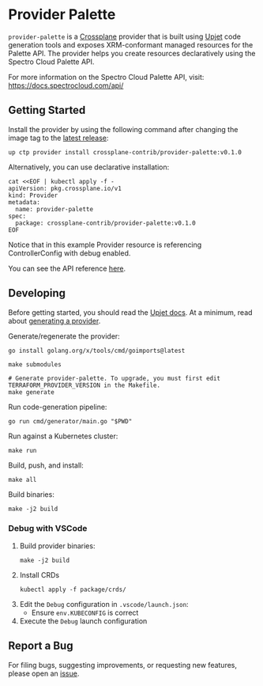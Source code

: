 # Provider Palette

`provider-palette` is a [Crossplane](https://crossplane.io/) provider that is
built using [Upjet](https://github.com/crossplane/upjet) code generation tools and
exposes XRM-conformant managed resources for the Palette API. The provider helps
you create resources declaratively using the Spectro Cloud Palette API.

For more information on the Spectro Cloud Palette API, visit:
https://docs.spectrocloud.com/api/ 

## Getting Started

Install the provider by using the following command after changing the image tag
to the [latest
release](https://marketplace.upbound.io/providers/crossplane-contrib/provider-palette):
```
up ctp provider install crossplane-contrib/provider-palette:v0.1.0
```

Alternatively, you can use declarative installation:
```
cat <<EOF | kubectl apply -f -
apiVersion: pkg.crossplane.io/v1
kind: Provider
metadata:
  name: provider-palette
spec:
  package: crossplane-contrib/provider-palette:v0.1.0
EOF
```

Notice that in this example Provider resource is referencing ControllerConfig
with debug enabled.

You can see the API reference
[here](https://doc.crds.dev/github.com/crossplane-contrib/provider-palette).

## Developing

Before getting started, you should read the [Upjet docs](https://github.com/crossplane/upjet/tree/main/docs). At a minimum, read about [generating a provider](https://github.com/crossplane/upjet/blob/main/docs/generating-a-provider.md).

Generate/regenerate the provider:
```console
go install golang.org/x/tools/cmd/goimports@latest

make submodules

# Generate provider-palette. To upgrade, you must first edit TERRAFORM_PROVIDER_VERSION in the Makefile.
make generate
```

Run code-generation pipeline:
```console
go run cmd/generator/main.go "$PWD"
```

Run against a Kubernetes cluster:

```console
make run
```

Build, push, and install:

```console
make all
```

Build binaries:

```console
make -j2 build
```

### Debug with VSCode
1. Build provider binaries:
   ```console
   make -j2 build
   ```
2. Install CRDs
   ```console
   kubectl apply -f package/crds/
   ```
3. Edit the `Debug` configuration in `.vscode/launch.json`:
   - Ensure `env.KUBECONFIG` is correct
4. Execute the `Debug` launch configuration

## Report a Bug

For filing bugs, suggesting improvements, or requesting new features, please
open an [issue](https://github.com/crossplane-contrib/provider-palette/issues).
